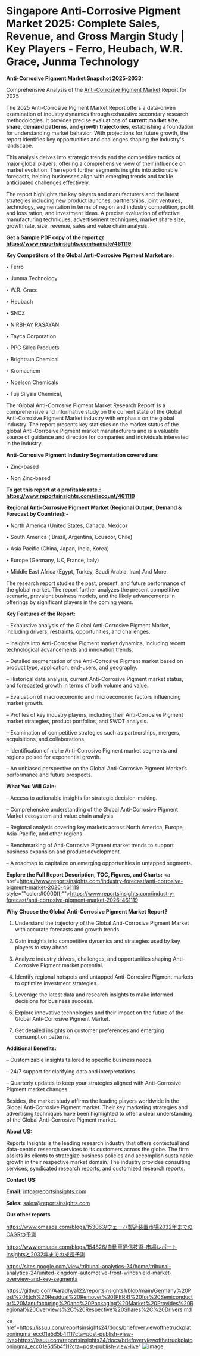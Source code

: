 # Singapore Anti-Corrosive Pigment Market 2025: Complete Sales, Revenue, and Gross Margin Study | Key Players - Ferro, Heubach, W.R. Grace, Junma Technology

<strong>Anti-Corrosive Pigment Market Snapshot 2025-2033:</strong>

Comprehensive Analysis of the <a href=https://www.reportsinsights.com/sample/461119>Anti-Corrosive Pigment Market</a> Report for 2025

The 2025 Anti-Corrosive Pigment Market Report offers a data-driven examination of industry dynamics through exhaustive secondary research methodologies. It provides precise evaluations of <strong>current market size, share, demand patterns</strong>, and <strong>growth trajectories</strong>, establishing a foundation for understanding market behavior. With projections for future growth, the report identifies key opportunities and challenges shaping the industry's landscape.

This analysis delves into strategic trends and the competitive tactics of major global players, offering a comprehensive view of their influence on market evolution. The report further segments insights into actionable forecasts, helping businesses align with emerging trends and tackle anticipated challenges effectively.

The report highlights the key players and manufacturers and the latest strategies including new product launches, partnerships, joint ventures, technology, segmentation in terms of region and industry competition, profit and loss ration, and investment ideas. A precise evaluation of effective manufacturing techniques, advertisement techniques, market share size, growth rate, size, revenue, sales and value chain analysis.

<strong>Get a Sample PDF copy of the report @ <a href=https://www.reportsinsights.com/sample/461119 style=color:#0000ff;>https://www.reportsinsights.com/sample/461119</a></strong>

<strong>Key Competitors of the Global Anti-Corrosive Pigment Market are:</strong>

‣ Ferro

‣ Junma Technology

‣ W.R. Grace

‣ Heubach

‣ SNCZ

‣ NIRBHAY RASAYAN

‣ Tayca Corporation

‣ PPG Silica Products

‣ Brightsun Chemical

‣ Kromachem

‣ Noelson Chemicals

‣ Fuji Silysia Chemical,

The ‘Global Anti-Corrosive Pigment Market Research Report’ is a comprehensive and informative study on the current state of the Global Anti-Corrosive Pigment Market industry with emphasis on the global industry. The report presents key statistics on the market status of the global Anti-Corrosive Pigment market manufacturers and is a valuable source of guidance and direction for companies and individuals interested in the industry.

<strong>Anti-Corrosive Pigment Industry Segmentation covered are:</strong>

‣ Zinc-based

‣ Non Zinc-based

<strong>To get this report at a profitable rate.: <a href=https://www.reportsinsights.com/discount/461119 style=color:#0000ff;>https://www.reportsinsights.com/discount/461119</a></strong>

<strong>Regional Anti-Corrosive Pigment Market (Regional Output, Demand &amp; Forecast by Countries):-</strong>

• North America (United States, Canada, Mexico)

• South America ( Brazil, Argentina, Ecuador, Chile)

• Asia Pacific (China, Japan, India, Korea)

• Europe (Germany, UK, France, Italy)

• Middle East Africa (Egypt, Turkey, Saudi Arabia, Iran) And More.

The research report studies the past, present, and future performance of the global market. The report further analyzes the present competitive scenario, prevalent business models, and the likely advancements in offerings by significant players in the coming years.

<strong>Key Features of the Report:</strong>

– Exhaustive analysis of the Global Anti-Corrosive Pigment Market, including drivers, restraints, opportunities, and challenges.

– Insights into Anti-Corrosive Pigment market dynamics, including recent technological advancements and innovation trends.

– Detailed segmentation of the Anti-Corrosive Pigment market based on product type, application, end-users, and geography.

– Historical data analysis, current Anti-Corrosive Pigment market status, and forecasted growth in terms of both volume and value.

– Evaluation of macroeconomic and microeconomic factors influencing market growth.

– Profiles of key industry players, including their Anti-Corrosive Pigment market strategies, product portfolios, and SWOT analysis.

– Examination of competitive strategies such as partnerships, mergers, acquisitions, and collaborations.

– Identification of niche Anti-Corrosive Pigment market segments and regions poised for exponential growth.

– An unbiased perspective on the Global Anti-Corrosive Pigment Market’s performance and future prospects.

<strong>What You Will Gain:</strong>

– Access to actionable insights for strategic decision-making.

– Comprehensive understanding of the Global Anti-Corrosive Pigment Market ecosystem and value chain analysis.

– Regional analysis covering key markets across North America, Europe, Asia-Pacific, and other regions.

– Benchmarking of Anti-Corrosive Pigment market trends to support business expansion and product development.

– A roadmap to capitalize on emerging opportunities in untapped segments.

<strong>Explore the Full Report Description, TOC, Figures, and Charts:</strong>
<a href=https://www.reportsinsights.com/industry-forecast/anti-corrosive-pigment-market-2026-461119 style=""color:#0000ff;"">https://www.reportsinsights.com/industry-forecast/anti-corrosive-pigment-market-2026-461119</a>

<strong>Why Choose the Global Anti-Corrosive Pigment Market Report?</strong>

1. Understand the trajectory of the Global Anti-Corrosive Pigment Market with accurate forecasts and growth trends.

2. Gain insights into competitive dynamics and strategies used by key players to stay ahead.

3. Analyze industry drivers, challenges, and opportunities shaping Anti-Corrosive Pigment market potential.

4. Identify regional hotspots and untapped Anti-Corrosive Pigment markets to optimize investment strategies.

5. Leverage the latest data and research insights to make informed decisions for business success.

6. Explore innovative technologies and their impact on the future of the Global Anti-Corrosive Pigment Market.

7. Get detailed insights on customer preferences and emerging consumption patterns.

<strong>Additional Benefits:</strong>

– Customizable insights tailored to specific business needs.

– 24/7 support for clarifying data and interpretations.

– Quarterly updates to keep your strategies aligned with Anti-Corrosive Pigment market changes.

Besides, the market study affirms the leading players worldwide in the Global Anti-Corrosive Pigment market. Their key marketing strategies and advertising techniques have been highlighted to offer a clear understanding of the Global Anti-Corrosive Pigment market.

<strong><strong>About US</strong>:</strong>

Reports Insights is the leading research industry that offers contextual and data-centric research services to its customers across the globe. The firm assists its clients to strategize business policies and accomplish sustainable growth in their respective market domain. The industry provides consulting services, syndicated research reports, and customized research reports.

<strong>Contact US:</strong>

<p class=><b>Email:</b> <a href=mailto:info@reportsinsights.com>info@reportsinsights.com</a></p>
<p class=><b>Sales:</b> <a href=mailto:sales@reportsinsights.com>sales@reportsinsights.com</a></p>

<strong>Our other reports</strong>

<a href=https://www.omaada.com/blogs/153063/ウェーハ製造装置市場2032年までのCAGRの予測>https://www.omaada.com/blogs/153063/ウェーハ製造装置市場2032年までのCAGRの予測</a>

<a href=https://www.omaada.com/blogs/154826/自動車通信技術-市場レポートInsightsと2032年までの成長予測>https://www.omaada.com/blogs/154826/自動車通信技術-市場レポートInsightsと2032年までの成長予測</a>

<a href=https://sites.google.com/view/tribunal-analytics-24/home/tribunal-analytics-24/united-kingdom-automotive-front-windshield-market-overview-and-key-segmenta>https://sites.google.com/view/tribunal-analytics-24/home/tribunal-analytics-24/united-kingdom-automotive-front-windshield-market-overview-and-key-segmenta</a>

<a href=https://github.com/Aaradhya122/reportsinsights1/blob/main/Germany%20Post%20Etch%20Residual%20Remover%20(PERR)%20for%20Semiconductor%20Manufacturing%20and%20Packaging%20Market%20Provides%20Regional%20Overviews%2C%20Respective%20Shares%2C%20Drivers.md>https://github.com/Aaradhya122/reportsinsights1/blob/main/Germany%20Post%20Etch%20Residual%20Remover%20(PERR)%20for%20Semiconductor%20Manufacturing%20and%20Packaging%20Market%20Provides%20Regional%20Overviews%2C%20Respective%20Shares%2C%20Drivers.md</a>

<a href=https://issuu.com/reportsinsights24/docs/briefoverviewofthetruckplatooningma_ecc01e5d5b4f11?cta=post-publish-view-live>https://issuu.com/reportsinsights24/docs/briefoverviewofthetruckplatooningma_ecc01e5d5b4f11?cta=post-publish-view-live</a>"
![image](https://github.com/user-attachments/assets/9d5b50b2-f3a7-4173-a8c4-f65841781169)
